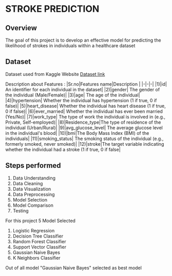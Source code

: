 # STROKE PREDICTION

## Overview
The goal of this project is to develop an effective model for predicting the likelihood of strokes in individuals within a healthcare dataset
## Dataset
Dataset used from Kaggle Website
[Dataset link](https://www.kaggle.com/datasets/fedesoriano/stroke-prediction-dataset)

Description about Features :
|Sr.no|Features name|Description |
 |-|-|-|
|1)|id| An identifier for each individual in the dataset|
|2)|gender| The gender of the individual (Male/Female)|
|3)|age| The age of the individual|
|4)|hypertension| Whether the individual has hypertension (1 if true, 0 if false)|
|5)|heart_disease| Whether the individual has heart disease (1 if true, 0 if false)|
|6)|ever_married| Whether the individual has ever been married (Yes/No)|
|7)|work_type| The type of work the individual is involved in (e.g., Private, Self-employed)|
|8)|Residence_type|The type of residence of the individual (Urban/Rural)|
|9)|avg_glucose_level| The average glucose level in the individual's blood|
|10)|bmi|The Body Mass Index (BMI) of the individuals|
|11)|smoking_status| The smoking status of the individual (e.g., formerly smoked, never smoked)|
|12)|stroke|The target variable indicating whether the individual had a stroke (1 if true, 0 if false|

 ## Steps performed 
1.  Data Understanding 
2.  Data Cleaning
3.  Data Visualization
4.  Data Preprocessing
5.  Model Selection
6.  Model Comparison
7.  Testing


For this project 5 Model Selected
1) Logistic Regression
2) Decision Tree Classifier
3) Random Forest Classifier
4) Support Vector Classifier
5) Gaussian Naive Bayes
6) K Neighbors Classifier

   
Out of all model "Gaussian Naive Bayes" selected as best model 




